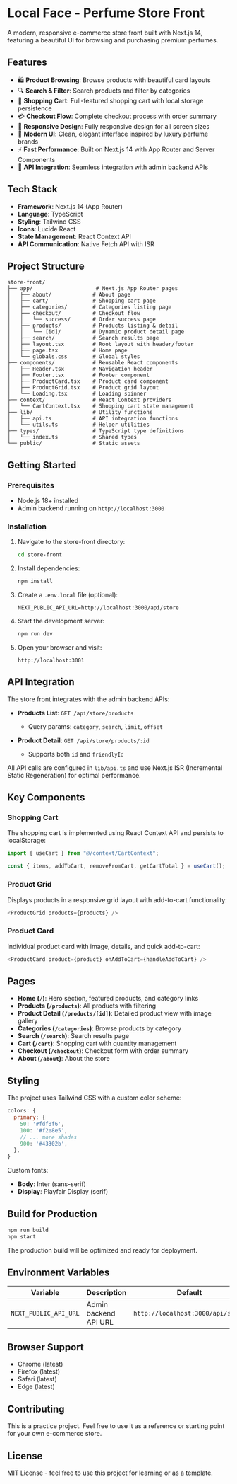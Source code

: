 # Local Face - Perfume Store Front

A modern, responsive e-commerce store front built with Next.js 14, featuring a beautiful UI for browsing and purchasing premium perfumes.

## Features

- 🛍️ **Product Browsing**: Browse products with beautiful card layouts
- 🔍 **Search & Filter**: Search products and filter by categories
- 🛒 **Shopping Cart**: Full-featured shopping cart with local storage persistence
- 💳 **Checkout Flow**: Complete checkout process with order summary
- 📱 **Responsive Design**: Fully responsive design for all screen sizes
- 🎨 **Modern UI**: Clean, elegant interface inspired by luxury perfume brands
- ⚡ **Fast Performance**: Built on Next.js 14 with App Router and Server Components
- 🔄 **API Integration**: Seamless integration with admin backend APIs

## Tech Stack

- **Framework**: Next.js 14 (App Router)
- **Language**: TypeScript
- **Styling**: Tailwind CSS
- **Icons**: Lucide React
- **State Management**: React Context API
- **API Communication**: Native Fetch API with ISR

## Project Structure

```
store-front/
├── app/                    # Next.js App Router pages
│   ├── about/             # About page
│   ├── cart/              # Shopping cart page
│   ├── categories/        # Categories listing page
│   ├── checkout/          # Checkout flow
│   │   └── success/       # Order success page
│   ├── products/          # Products listing & detail
│   │   └── [id]/          # Dynamic product detail page
│   ├── search/            # Search results page
│   ├── layout.tsx         # Root layout with header/footer
│   ├── page.tsx           # Home page
│   └── globals.css        # Global styles
├── components/            # Reusable React components
│   ├── Header.tsx         # Navigation header
│   ├── Footer.tsx         # Footer component
│   ├── ProductCard.tsx    # Product card component
│   ├── ProductGrid.tsx    # Product grid layout
│   └── Loading.tsx        # Loading spinner
├── context/               # React Context providers
│   └── CartContext.tsx    # Shopping cart state management
├── lib/                   # Utility functions
│   ├── api.ts             # API integration functions
│   └── utils.ts           # Helper utilities
├── types/                 # TypeScript type definitions
│   └── index.ts           # Shared types
└── public/                # Static assets

```

## Getting Started

### Prerequisites

- Node.js 18+ installed
- Admin backend running on `http://localhost:3000`

### Installation

1. Navigate to the store-front directory:
   ```bash
   cd store-front
   ```

2. Install dependencies:
   ```bash
   npm install
   ```

3. Create a `.env.local` file (optional):
   ```env
   NEXT_PUBLIC_API_URL=http://localhost:3000/api/store
   ```

4. Start the development server:
   ```bash
   npm run dev
   ```

5. Open your browser and visit:
   ```
   http://localhost:3001
   ```

## API Integration

The store front integrates with the admin backend APIs:

- **Products List**: `GET /api/store/products`
  - Query params: `category`, `search`, `limit`, `offset`
  
- **Product Detail**: `GET /api/store/products/:id`
  - Supports both `id` and `friendlyId`

All API calls are configured in `lib/api.ts` and use Next.js ISR (Incremental Static Regeneration) for optimal performance.

## Key Components

### Shopping Cart

The shopping cart is implemented using React Context API and persists to localStorage:

```typescript
import { useCart } from "@/context/CartContext";

const { items, addToCart, removeFromCart, getCartTotal } = useCart();
```

### Product Grid

Displays products in a responsive grid layout with add-to-cart functionality:

```typescript
<ProductGrid products={products} />
```

### Product Card

Individual product card with image, details, and quick add-to-cart:

```typescript
<ProductCard product={product} onAddToCart={handleAddToCart} />
```

## Pages

- **Home (`/`)**: Hero section, featured products, and category links
- **Products (`/products`)**: All products with filtering
- **Product Detail (`/products/[id]`)**: Detailed product view with image gallery
- **Categories (`/categories`)**: Browse products by category
- **Search (`/search`)**: Search results page
- **Cart (`/cart`)**: Shopping cart with quantity management
- **Checkout (`/checkout`)**: Checkout form with order summary
- **About (`/about`)**: About the store

## Styling

The project uses Tailwind CSS with a custom color scheme:

```javascript
colors: {
  primary: {
    50: '#fdf8f6',
    100: '#f2e8e5',
    // ... more shades
    900: '#43302b',
  },
}
```

Custom fonts:
- **Body**: Inter (sans-serif)
- **Display**: Playfair Display (serif)

## Build for Production

```bash
npm run build
npm start
```

The production build will be optimized and ready for deployment.

## Environment Variables

| Variable | Description | Default |
|----------|-------------|---------|
| `NEXT_PUBLIC_API_URL` | Admin backend API URL | `http://localhost:3000/api/store` |

## Browser Support

- Chrome (latest)
- Firefox (latest)
- Safari (latest)
- Edge (latest)

## Contributing

This is a practice project. Feel free to use it as a reference or starting point for your own e-commerce store.

## License

MIT License - feel free to use this project for learning or as a template.

